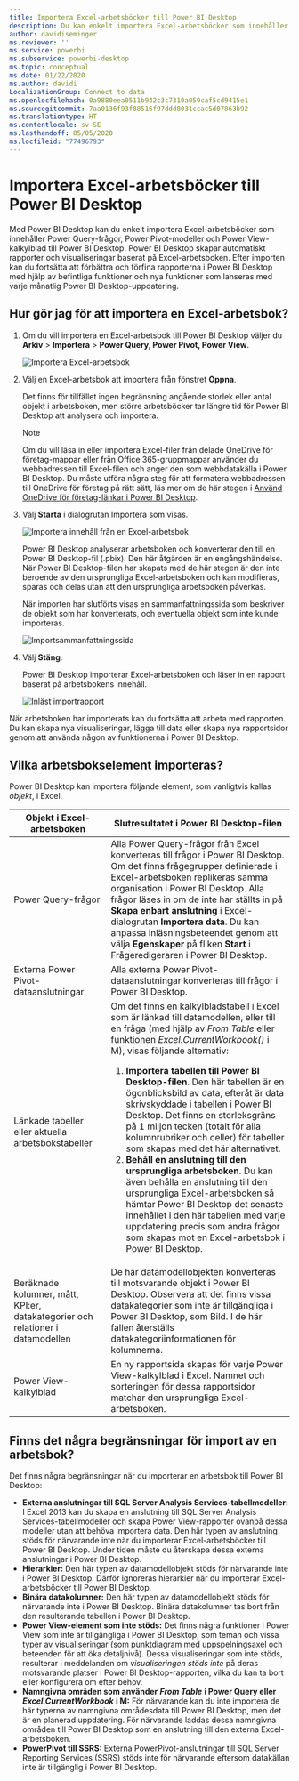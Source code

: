 ```yaml
---
title: Importera Excel-arbetsböcker till Power BI Desktop
description: Du kan enkelt importera Excel-arbetsböcker som innehåller Power Query-frågor, Power Pivot-modeller och Power View-kalkylblad till Power BI Desktop.
author: davidiseminger
ms.reviewer: ''
ms.service: powerbi
ms.subservice: powerbi-desktop
ms.topic: conceptual
ms.date: 01/22/2020
ms.author: davidi
LocalizationGroup: Connect to data
ms.openlocfilehash: 0a9880eea0511b942c3c7310a059caf5cd9415e1
ms.sourcegitcommit: 7aa0136f93f88516f97ddd8031ccac5d07863b92
ms.translationtype: HT
ms.contentlocale: sv-SE
ms.lasthandoff: 05/05/2020
ms.locfileid: "77496793"
---
```

# <a name="import-excel-workbooks-into-power-bi-desktop"></a>Importera Excel-arbetsböcker till Power BI Desktop
Med Power BI Desktop kan du enkelt importera Excel-arbetsböcker som innehåller Power Query-frågor, Power Pivot-modeller och Power View-kalkylblad till Power BI Desktop. Power BI Desktop skapar automatiskt rapporter och visualiseringar baserat på Excel-arbetsboken. Efter importen kan du fortsätta att förbättra och förfina rapporterna i Power BI Desktop med hjälp av befintliga funktioner och nya funktioner som lanseras med varje månatlig Power BI Desktop-uppdatering.

## <a name="how-do-i-import-an-excel-workbook"></a>Hur gör jag för att importera en Excel-arbetsbok?
1. Om du vill importera en Excel-arbetsbok till Power BI Desktop väljer du **Arkiv** > **Importera** > **Power Query, Power Pivot, Power View**.

   ![Importera Excel-arbetsbok](media/desktop-import-excel-workbooks/importexceltopbi_1.png)


2. Välj en Excel-arbetsbok att importera från fönstret **Öppna**. 

   Det finns för tillfället ingen begränsning angående storlek eller antal objekt i arbetsboken, men större arbetsböcker tar längre tid för Power BI Desktop att analysera och importera.

   > [!NOTE]
   > Om du vill läsa in eller importera Excel-filer från delade OneDrive för företag-mappar eller från Office 365-gruppmappar använder du webbadressen till Excel-filen och anger den som webbdatakälla i Power BI Desktop. Du måste utföra några steg för att formatera webbadressen till OneDrive för företag på rätt sätt, läs mer om de här stegen i [Använd OneDrive för företag-länkar i Power BI Desktop](desktop-use-onedrive-business-links.md).
   > 
   > 

3. Välj **Starta** i dialogrutan Importera som visas.

   ![Importera innehåll från en Excel-arbetsbok](media/desktop-import-excel-workbooks/import-excel-power-bi-5.png)


   Power BI Desktop analyserar arbetsboken och konverterar den till en Power BI Desktop-fil (.pbix). Den här åtgärden är en engångshändelse. När Power BI Desktop-filen har skapats med de här stegen är den inte beroende av den ursprungliga Excel-arbetsboken och kan modifieras, sparas och delas utan att den ursprungliga arbetsboken påverkas.

   När importen har slutförts visas en sammanfattningssida som beskriver de objekt som har konverterats, och eventuella objekt som inte kunde importeras.

   ![Importsammanfattningssida](media/desktop-import-excel-workbooks/importexceltopbi_3.png)

4. Välj **Stäng**. 

   Power BI Desktop importerar Excel-arbetsboken och läser in en rapport baserat på arbetsbokens innehåll.

   ![Inläst importrapport](media/desktop-import-excel-workbooks/importexceltopbi_4.png)

När arbetsboken har importerats kan du fortsätta att arbeta med rapporten. Du kan skapa nya visualiseringar, lägga till data eller skapa nya rapportsidor genom att använda någon av funktionerna i Power BI Desktop.

## <a name="which-workbook-elements-are-imported"></a>Vilka arbetsbokselement importeras?
Power BI Desktop kan importera följande element, som vanligtvis kallas *objekt*, i Excel.

| Objekt i Excel-arbetsboken | Slutresultatet i Power BI Desktop-filen |
| --- | --- |
| Power Query-frågor |Alla Power Query-frågor från Excel konverteras till frågor i Power BI Desktop. Om det finns frågegrupper definierade i Excel-arbetsboken replikeras samma organisation i Power BI Desktop. Alla frågor läses in om de inte har ställts in på **Skapa enbart anslutning** i Excel-dialogrutan **Importera data**. Du kan anpassa inläsningsbeteendet genom att välja **Egenskaper** på fliken **Start** i Frågeredigeraren i Power BI Desktop. |
| Externa Power Pivot-dataanslutningar |Alla externa Power Pivot-dataanslutningar konverteras till frågor i Power BI Desktop. |
| Länkade tabeller eller aktuella arbetsbokstabeller |Om det finns en kalkylbladstabell i Excel som är länkad till datamodellen, eller till en fråga (med hjälp av *From Table* eller funktionen *Excel.CurrentWorkbook()* i M), visas följande alternativ: <ol><li><b>Importera tabellen till Power BI Desktop-filen</b>. Den här tabellen är en ögonblicksbild av data, efteråt är data skrivskyddade i tabellen i Power BI Desktop. Det finns en storleksgräns på 1 miljon tecken (totalt för alla kolumnrubriker och celler) för tabeller som skapas med det här alternativet.</li><li><b>Behåll en anslutning till den ursprungliga arbetsboken</b>. Du kan även behålla en anslutning till den ursprungliga Excel-arbetsboken så hämtar Power BI Desktop det senaste innehållet i den här tabellen med varje uppdatering precis som andra frågor som skapas mot en Excel-arbetsbok i Power BI Desktop.</li></ul> |
| Beräknade kolumner, mått, KPI:er, datakategorier och relationer i datamodellen |De här datamodellobjekten konverteras till motsvarande objekt i Power BI Desktop. Observera att det finns vissa datakategorier som inte är tillgängliga i Power BI Desktop, som Bild. I de här fallen återställs datakategoriinformationen för kolumnerna. |
| Power View-kalkylblad |En ny rapportsida skapas för varje Power View-kalkylblad i Excel. Namnet och sorteringen för dessa rapportsidor matchar den ursprungliga Excel-arbetsboken. |

## <a name="are-there-any-limitations-to-importing-a-workbook"></a>Finns det några begränsningar för import av en arbetsbok?
Det finns några begränsningar när du importerar en arbetsbok till Power BI Desktop:

* **Externa anslutningar till SQL Server Analysis Services-tabellmodeller:** I Excel 2013 kan du skapa en anslutning till SQL Server Analysis Services-tabellmodeller och skapa Power View-rapporter ovanpå dessa modeller utan att behöva importera data. Den här typen av anslutning stöds för närvarande inte när du importerar Excel-arbetsböcker till Power BI Desktop. Under tiden måste du återskapa dessa externa anslutningar i Power BI Desktop.
* **Hierarkier:** Den här typen av datamodellobjekt stöds för närvarande inte i Power BI Desktop. Därför ignoreras hierarkier när du importerar Excel-arbetsböcker till Power BI Desktop.
* **Binära datakolumner:** Den här typen av datamodellobjekt stöds för närvarande inte i Power BI Desktop. Binära datakolumner tas bort från den resulterande tabellen i Power BI Desktop.
* **Power View-element som inte stöds:** Det finns några funktioner i Power View som inte är tillgängliga i Power BI Desktop, som teman och vissa typer av visualiseringar (som punktdiagram med uppspelningsaxel och beteenden för att öka detaljnivå). Dessa visualiseringar som inte stöds, resulterar i meddelanden om *visualiseringen stöds inte* på deras motsvarande platser i Power BI Desktop-rapporten, vilka du kan ta bort eller konfigurera om efter behov.
* **Namngivna områden som använder** ***From Table*** **i Power Query eller** ***Excel.CurrentWorkbook*** **i M:** För närvarande kan du inte importera de här typerna av namngivna områdesdata till Power BI Desktop, men det är en planerad uppdatering. För närvarande laddas dessa namngivna områden till Power BI Desktop som en anslutning till den externa Excel-arbetsboken.
* **PowerPivot till SSRS:** Externa PowerPivot-anslutningar till SQL Server Reporting Services (SSRS) stöds inte för närvarande eftersom datakällan inte är tillgänglig i Power BI Desktop.

